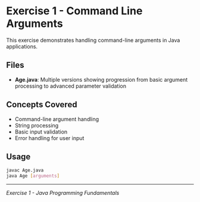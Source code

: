 # Exercise 1 - Command Line Arguments

This exercise demonstrates handling command-line arguments in Java applications.

## Files

- **Age.java**: Multiple versions showing progression from basic argument processing to advanced parameter validation

## Concepts Covered

- Command-line argument handling
- String processing
- Basic input validation
- Error handling for user input

## Usage

```bash
javac Age.java
java Age [arguments]
```

---
*Exercise 1 - Java Programming Fundamentals*
